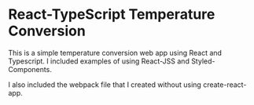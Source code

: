 # React-TypeScript Temperature Conversion
This is a simple temperature conversion web app using React and Typescript. 
I included examples of using React-JSS and Styled-Components. 

I also included the webpack file that I created without using create-react-app.
